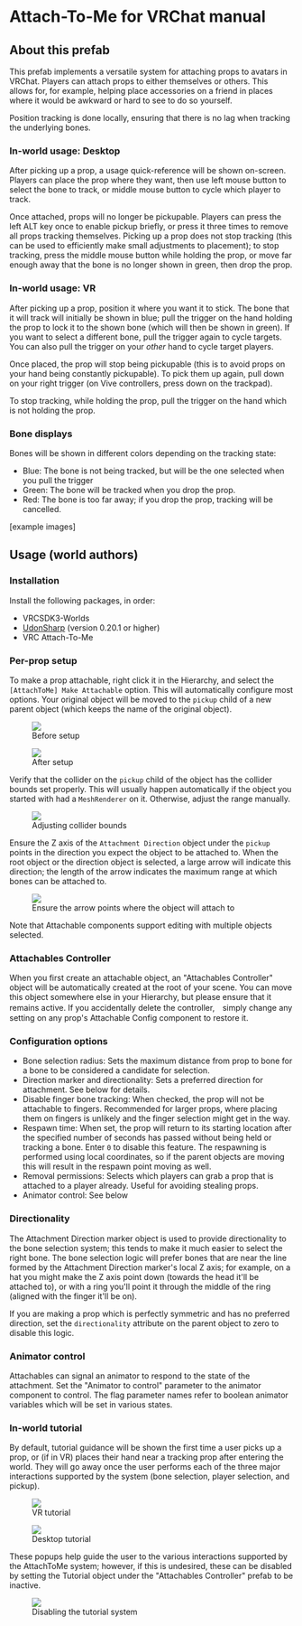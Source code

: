 # Attach-To-Me for VRChat manual

## About this prefab

This prefab implements a versatile system for attaching props to avatars in VRChat. Players can attach props to either themselves or others. This allows for, for example, helping place accessories on a friend in places where it would be awkward or hard to see to do so yourself.

Position tracking is done locally, ensuring that there is no lag when tracking the underlying bones.

### In-world usage: Desktop

After picking up a prop, a usage quick-reference will be shown on-screen. Players can place the prop where they want, then use left mouse button to select the bone to track, or middle mouse button to cycle which player to track.

Once attached, props will no longer be pickupable. Players can press the left ALT key once to enable pickup briefly, or press it three times to remove all props tracking themselves. Picking up a prop does not stop tracking (this can be used to efficiently make small adjustments to placement); to stop tracking, press the middle mouse button while holding the prop, or move far enough away that the bone is no longer shown in green, then drop the prop.

### In-world usage: VR

After picking up a prop, position it where you want it to stick. The bone that it will track will initially be shown in blue; pull the trigger on the hand holding the prop to lock it to the shown bone (which will then be shown in green). If you want to select a different bone, pull the trigger again to cycle targets. You can also pull the trigger on your _other_ hand to cycle target players.

Once placed, the prop will stop being pickupable (this is to avoid props on your hand being constantly pickupable). To pick them up again, pull down on your right trigger (on Vive controllers, press down on the trackpad).

To stop tracking, while holding the prop, pull the trigger on the hand which is not holding the prop.

### Bone displays

Bones will be shown in different colors depending on the tracking state:

* Blue: The bone is not being tracked, but will be the one selected when you pull the trigger
* Green: The bone will be tracked when you drop the prop.
* Red: The bone is too far away; if you drop the prop, tracking will be cancelled.

[example images]

## Usage (world authors)

### Installation

Install the following packages, in order:

* VRCSDK3-Worlds
* [UdonSharp](https://github.com/MerlinVR/UdonSharp/releases) (version 0.20.1 or higher)
* VRC Attach-To-Me

### Per-prop setup

To make a prop attachable, right click it in the Hierarchy, and select the `[AttachToMe] Make Attachable` option. This will automatically configure most options. Your original object will be moved to the `pickup` child of a new parent object (which keeps the name of the original object).

<figure>
  <img src="../install guide - pre setup.png">
  <figcaption>Before setup</figcaption>
</figure><figure>
  <img src="../install guide - post setup.png">
  <figcaption>After setup</figcaption>
</figure>

Verify that the collider on the `pickup` child of the object has the collider bounds set properly. This will usually happen automatically if the object you started with had a `MeshRenderer` on it. Otherwise, adjust the range manually.

<figure>
  <img src="../install guide - adjust collider.png">
  <figcaption>Adjusting collider bounds</figcaption>
</figure>

Ensure the Z axis of the `Attachment Direction` object under the `pickup` points in the direction you expect the object to be attached to. When the root object or the direction object is selected, a large arrow will indicate this direction; the length of the arrow indicates the maximum range at which bones can be attached to.

<figure>
  <img src="../install guide - directionality.png">
  <figcaption>Ensure the arrow points where the object will attach to</figcaption>
</figure>

Note that Attachable components support editing with multiple objects selected.

### Attachables Controller

When you first create an attachable object, an "Attachables Controller" object will be automatically created at the root of your scene. You can move this object somewhere else in your Hierarchy, but please ensure that it remains active. If you accidentally delete the controller,　simply change any setting on any prop's Attachable Config component to restore it.

### Configuration options

* Bone selection radius: Sets the maximum distance from prop to bone for a bone to be considered a candidate for selection.
* Direction marker and directionality:  Sets a preferred direction for attachment. See below for details.
* Disable finger bone tracking: When checked, the prop will not be attachable to fingers. Recommended for larger props, where placing them on fingers is unlikely and the finger selection might get in the way.
* Respawn time: When set, the prop will return to its starting location after the specified number of seconds has passed without being held or tracking a bone. Enter `0` to disable this feature. The respawning is performed using local coordinates, so if the parent objects are moving this will result in the respawn point moving as well.
* Removal permissions: Selects which players can grab a prop that is attached to a player already. Useful for avoiding stealing props.
* Animator control: See below

### Directionality

The Attachment Direction marker object is used to provide directionality to the bone selection system; this tends to make it much easier to select the right bone. The bone selection logic will prefer bones that are near the line formed by the Attachment Direction marker's local Z axis; for example, on a hat you might make the Z axis point down (towards the head it'll be attached to), or with a ring you'll point it through the middle of the ring (aligned with the finger it'll be on).

If you are making a prop which is perfectly symmetric and has no preferred direction, set the `directionality` attribute on the parent object to zero to disable this logic.

### Animator control

Attachables can signal an animator to respond to the state of the attachment. Set the "Animator to control" parameter to the animator component to control. The flag parameter names refer to boolean animator variables which will be set in various states.

### In-world tutorial

By default, tutorial guidance will be shown the first time a user picks up a prop, or (if in VR) places their hand near a tracking prop after entering the world. They will go away once the user performs each of the three major interactions supported by the system (bone selection, player selection, and pickup).

<figure>
  <img src="../tutorial vr.png">
  <figcaption>VR tutorial</figcaption>
</figure>

<figure>
  <img src="../tutorial desktop.png">
  <figcaption>Desktop tutorial</figcaption>
</figure>

 These popups help guide the user to the various interactions supported by the AttachToMe system; however, if this is undesired, these can be disabled by setting the Tutorial object under the "Attachables Controller" prefab to be inactive.
 
 <figure>
  <img src="../tutorial off.png">
  <figcaption>Disabling the tutorial system</figcaption>
</figure>

